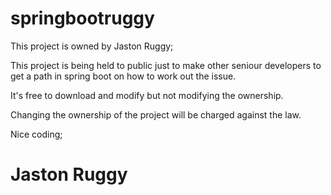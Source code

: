# springbootruggy
 This project is owned by Jaston Ruggy;

 This project is being held to public just to make other seniour developers to get a path in spring boot on how to work out the issue.

 It's free to download and modify but not modifying the ownership.

 Changing the ownership of the project will be charged against the law.

 Nice coding;

# Jaston Ruggy
